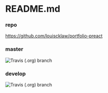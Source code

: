 # README.md

### repo
https://github.com/louiscklaw/portfolio-preact

### master
![Travis (.org) branch](https://img.shields.io/travis/louiscklaw/portfolio-preact/master)

### develop
![Travis (.org) branch](https://img.shields.io/travis/louiscklaw/portfolio-preact/develop)